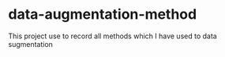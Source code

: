 # data-augmentation-method
This project use to record all methods which I have used to data sugmentation
